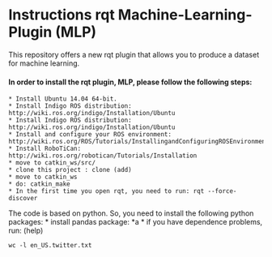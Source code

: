 # Instructions rqt Machine-Learning-Plugin (MLP) #
This repository offers a new rqt plugin that allows you to produce a dataset for machine learning. <br/>
#### In order to install the rqt plugin, MLP, please follow the following steps: ####
    * Install Ubuntu 14.04 64-bit.
    * Install Indigo ROS distribution: http://wiki.ros.org/indigo/Installation/Ubuntu
    * Install Indigo ROS distribution: http://wiki.ros.org/indigo/Installation/Ubuntu
    * Install and configure your ROS environment: http://wiki.ros.org/ROS/Tutorials/InstallingandConfiguringROSEnvironment
    * Install RoboTiCan: http://wiki.ros.org/robotican/Tutorials/Installation
    * move to catkin_ws/src/ 
    * clone this project : clone (add)
    * move to catkin_ws 
    * do: catkin_make
    * In the first time you open rqt, you need to run: rqt --force-discover
   
The code is based on python. So, you need to install the following python packages:
    * install pandas package:
      *a 
    * if you have dependence problems, run: (help)


```{r, engine='sh', count_lines}
wc -l en_US.twitter.txt 
```
